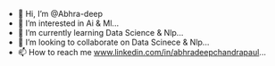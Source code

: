 - 👋 Hi, I’m @Abhra-deep
- 👀 I’m interested in Ai & Ml...
- 🌱 I’m currently learning Data Science & Nlp...
- 💞️ I’m looking to collaborate on Data Scinece & Nlp...
- 📫 How to reach me www.linkedin.com/in/abhradeepchandrapaul...


